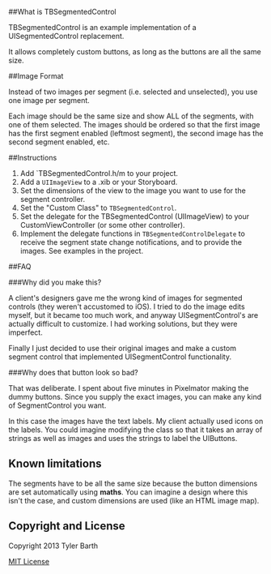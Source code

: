 ##What is TBSegmentedControl

TBSegmentedControl is an example implementation of a UISegmentedControl replacement. 

It allows completely custom buttons, as long as the buttons are all the same size.

##Image Format

Instead of two images per segment (i.e. selected and unselected), you use one image per segment.

Each image should be the same size and show ALL of the segments, with one of them selected. The images should be ordered so that the first image has the first segment enabled (leftmost segment), the second image has the second segment enabled, etc.

##Instructions

1. Add `TBSegmentedControl.h/m to your project. 
1. Add a `UIImageView` to a .xib or your Storyboard. 
2. Set the dimensions of the view to the image you want to use for the segment controller.
3. Set the "Custom Class" to `TBSegmentedControl`.
4. Set the delegate for the TBSegmentedControl (UIImageView) to your CustomViewController (or some other controller).  
5. Implement the delegate functions in `TBSegmentedControlDelegate` to receive the segment state change notifications, and to provide the images. See examples in the project. 

##FAQ

###Why did you make this?

A client's designers gave me the wrong kind of images for segmented controls (they weren't accustomed to iOS). I tried to do the image edits myself, but it became too much work, and anyway UISegmentControl's are actually difficult to customize. I had working solutions, but they were imperfect. 

Finally I just decided to use their original images and make a custom segment control that  implemented UISegmentControl functionality.

###Why does that button look so bad?

That was deliberate. I spent about five minutes in Pixelmator making the dummy buttons. Since you supply the exact images, you can make any kind of SegmentControl you want. 

In this case the images have the text labels. My client actually used icons on the labels. You could imagine modifying the class so that it takes an array of strings as well as images and uses the strings to label the UIButtons.

## Known limitations

The segments have to be all the same size because the button dimensions are set automatically using **maths**. You can imagine a design where this isn't the case, and custom dimensions are used (like an HTML image map). 

## Copyright and License

Copyright 2013 Tyler Barth

[MIT License](http://opensource.org/licenses/MIT "license")